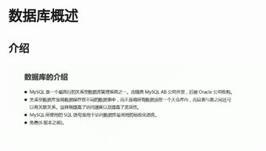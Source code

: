 # 数据库概述


## 介绍

![图 1](../../images/7dc5847ed85b58fa3df963c78401973169b6cc0719ec6df386cb2bcfde16e33e.png)  


